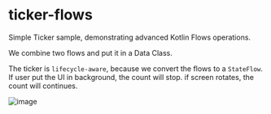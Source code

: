 # ticker-flows

Simple Ticker sample, demonstrating advanced Kotlin Flows operations.

We combine two flows and put it in a Data Class.

The ticker is `lifecycle-aware`, because we convert the flows to a `StateFlow`. If user put the UI in background, the count will stop. if screen rotates, the count will continues.

![image](https://github.com/user-attachments/assets/c0d06dd0-e65a-4c5a-88ef-fe8da4a8b56c)


